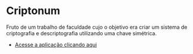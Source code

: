 # Criptonum
Fruto de um trabalho de faculdade cujo o objetivo era criar um sistema de criptografia e descriptografia utilizando uma chave simétrica.

* [Acesse a aplicação clicando aqui](https://sauloalves10.github.io/criptonum/)
